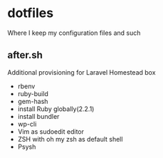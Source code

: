 # dotfiles
Where I keep my configuration files and such

## after.sh
Additional provisioning for Laravel Homestead box
- rbenv
- ruby-build
- gem-hash
- install Ruby globally(2.2.1)
- install bundler
- wp-cli
- Vim as sudoedit editor
- ZSH with oh my zsh as default shell
- Psysh
